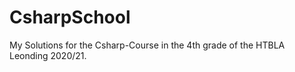 # CsharpSchool

My Solutions for the Csharp-Course in the 4th grade of the HTBLA Leonding 2020/21.  
